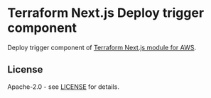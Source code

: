 # Terraform Next.js Deploy trigger component

Deploy trigger component of [Terraform Next.js module for AWS](https://github.com/milliHQ/terraform-aws-next-js).

## License

Apache-2.0 - see [LICENSE](./LICENSE) for details.
